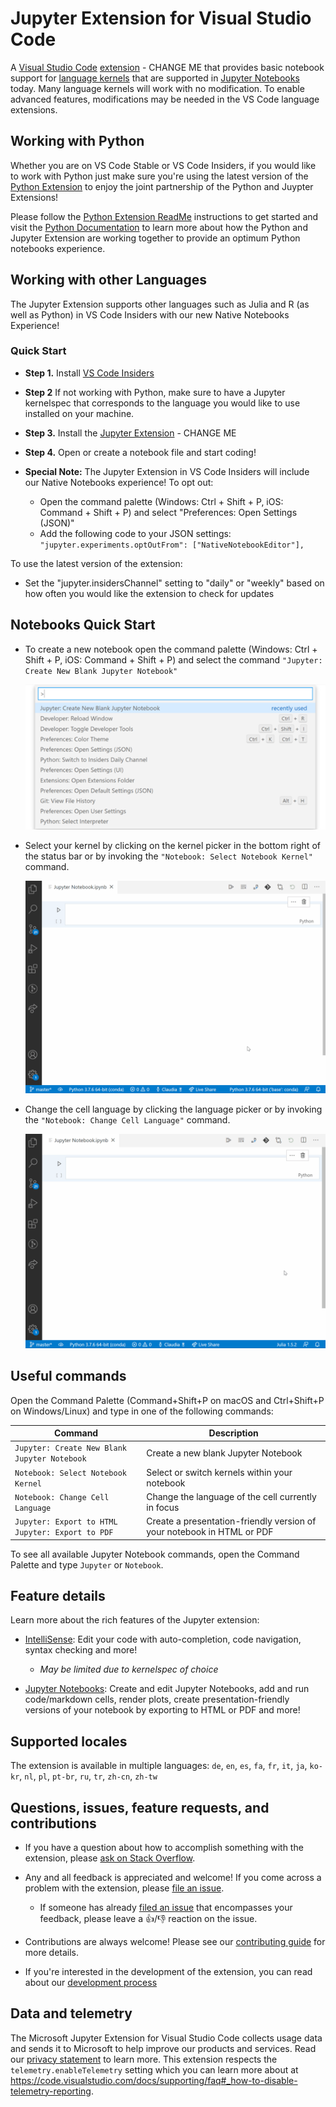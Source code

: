 # Jupyter Extension for Visual Studio Code

A [Visual Studio Code](https://code.visualstudio.com/) [extension](https://marketplace.visualstudio.com/VSCode) - CHANGE ME that provides basic notebook support for [language kernels](https://github.com/jupyter/jupyter/wiki/Jupyter-kernels) that are supported in [Jupyter Notebooks](https://jupyter.org/) today. Many language kernels will work with no modification. To enable advanced features, modifications may be needed in the VS Code language extensions.


## Working with Python

Whether you are on VS Code Stable or VS Code Insiders, if you would like to work with Python just make sure you're using the latest version of the [Python Extension](https://marketplace.visualstudio.com/items?itemName=ms-python.python) to enjoy the joint partnership  of the Python and Juypter Extensions!

Please follow the [Python Extension ReadMe](https://github.com/microsoft/vscode-python/blob/main/README.md) instructions to get started and visit the [Python Documentation](https://code.visualstudio.com/docs/python/jupyter-support) to learn more about how the Python and Jupyter Extension are working together to provide an optimum Python notebooks experience.

## Working with other Languages

The Jupyter Extension supports other languages such as Julia and R (as well as Python) in VS Code Insiders with our new Native Notebooks Experience!

### Quick Start

-   **Step 1.** Install [VS Code Insiders](https://code.visualstudio.com/insiders/)

-   **Step 2** If not working with Python, make sure to have a Jupyter kernelspec that corresponds to the language you would like to use installed on your machine.

-   **Step 3.** Install the [Jupyter Extension](https://code.visualstudio.com/docs/python/python-tutorial#_prerequisites) - CHANGE ME

-   **Step 4.** Open or create a notebook file and start coding!

- **Special Note:**  The Jupyter Extension in VS Code Insiders will include our Native Notebooks experience! To opt out:
    - Open the command palette (Windows: Ctrl + Shift + P, iOS: Command + Shift + P) and select "Preferences: Open Settings (JSON)"
    - Add the following code to your JSON settings:
     `"jupyter.experiments.optOutFrom": ["NativeNotebookEditor"],`

To use the latest version of the extension:
-  Set the "jupyter.insidersChannel" setting to "daily" or "weekly" based on how often you would like the extension to check for updates


## Notebooks Quick Start

- To create a new notebook open the command palette (Windows: Ctrl + Shift + P, iOS: Command + Shift + P) and select the command `"Jupyter: Create New Blank Jupyter Notebook"`

     <img src=https://raw.githubusercontent.com/microsoft/vscode-jupyter/main/images/Jupyter%20README/CreateNewNotebook.png>

- Select your kernel by clicking on the kernel picker in the bottom right of the status bar or by invoking the `"Notebook: Select Notebook Kernel"` command.

     <img src=https://raw.githubusercontent.com/microsoft/vscode-jupyter/main/images/Jupyter%20README/KernelPicker.gif?>

- Change the cell language by clicking the language picker or by invoking the `"Notebook: Change Cell Language"` command.

     <img src=https://raw.githubusercontent.com/microsoft/vscode-jupyter/main/images/Jupyter%20README/LanguagePicker.gif?>



## Useful commands

Open the Command Palette (Command+Shift+P on macOS and Ctrl+Shift+P on Windows/Linux) and type in one of the following commands:

| Command                               | Description                                                                                                                                                    |
| ------------------------------------- | -------------------------------------------------------------------------------------------------------------------------------------------------------------- |
| `Jupyter: Create New Blank Jupyter Notebook`| Create a new blank Jupyter Notebook   |
| `Notebook: Select Notebook Kernel`        | Select or switch kernels within your notebook|
| `Notebook: Change Cell Language`        | Change the language of the cell currently in focus |
| `Jupyter: Export to HTML Jupyter: Export to PDF` | Create a presentation-friendly version of your notebook in HTML or PDF

To see all available Jupyter Notebook commands, open the Command Palette and type `Jupyter` or `Notebook`.

## Feature details

Learn more about the rich features of the Jupyter extension:

-   [IntelliSense](https://code.visualstudio.com/docs/python/editing#_autocomplete-and-intellisense): Edit your code with auto-completion, code navigation, syntax checking and more!
     - *May be limited due to kernelspec of choice*

-   [Jupyter Notebooks](https://code.visualstudio.com/docs/python/jupyter-support): Create and edit Jupyter Notebooks, add and run code/markdown cells, render plots, create presentation-friendly versions of your notebook by exporting to HTML or PDF and more!


## Supported locales

The extension is available in multiple languages: `de`, `en`, `es`, `fa`, `fr`, `it`, `ja`, `ko-kr`, `nl`, `pl`, `pt-br`, `ru`, `tr`, `zh-cn`, `zh-tw`

## Questions, issues, feature requests, and contributions

-   If you have a question about how to accomplish something with the extension, please [ask on Stack Overflow](https://stackoverflow.com/questions/tagged/visual-studio-code+jupyter).
-   Any and all feedback is appreciated and welcome! If you come across a problem with the extension, please [file an issue](https://github.com/microsoft/vscode-jupyter).
      - If someone has already [filed an issue](https://github.com/Microsoft/vscode-jupyter) that encompasses your feedback, please leave a 👍/👎 reaction on the issue.

- Contributions are always welcome! Please see our [contributing guide](https://github.com/Microsoft/vscode-jupyter/blob/main/CONTRIBUTING.md) for more details.

-   If you're interested in the development of the extension, you can read about our [development process](https://github.com/Microsoft/vscode-jupyter/blob/main/CONTRIBUTING.md#development-process)

## Data and telemetry

The Microsoft Jupyter Extension for Visual Studio Code collects usage
data and sends it to Microsoft to help improve our products and
services. Read our
[privacy statement](https://privacy.microsoft.com/privacystatement) to
learn more. This extension respects the `telemetry.enableTelemetry`
setting which you can learn more about at
https://code.visualstudio.com/docs/supporting/faq#_how-to-disable-telemetry-reporting.
